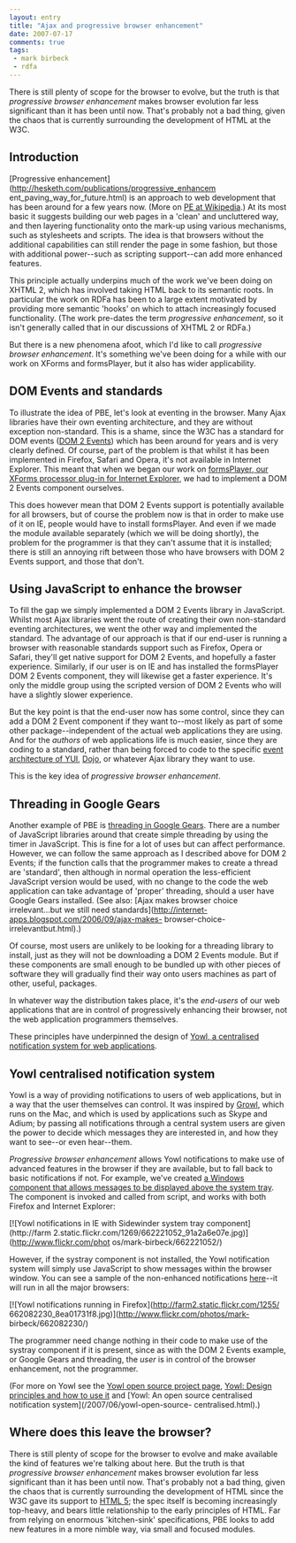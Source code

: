 ```yaml
---
layout: entry
title: "Ajax and progressive browser enhancement"
date: 2007-07-17
comments: true
tags:
 - mark birbeck
 - rdfa
---
```

There is still plenty of scope for the browser to evolve, but the truth is
that _progressive browser enhancement_ makes browser evolution far less
significant than it has been until now. That's probably not a bad thing, given
the chaos that is currently surrounding the development of HTML at the W3C.

<!-- more -->

  

## Introduction

[Progressive enhancement](http://hesketh.com/publications/progressive_enhancem
ent_paving_way_for_future.html) is an approach to web development that has
been around for a few years now. (More on [PE at
Wikipedia](http://en.wikipedia.org/wiki/Progressive_enhancement).) At its most
basic it suggests building our web pages in a 'clean' and uncluttered way, and
then layering functionality onto the mark-up using various mechanisms, such as
stylesheets and scripts. The idea is that browsers without the additional
capabilities can still render the page in some fashion, but those with
additional power--such as scripting support--can add more enhanced features.

  
This principle actually underpins much of the work we've been doing on XHTML
2, which has involved taking HTML back to its semantic roots. In particular
the work on RDFa has been to a large extent motivated by providing more
semantic 'hooks' on which to attach increasingly focused functionality. (The
work pre-dates the term _progressive enhancement_, so it isn't generally
called that in our discussions of XHTML 2 or RDFa.)

  
But there is a new phenomena afoot, which I'd like to call _progressive
browser enhancement_. It's something we've been doing for a while with our
work on XForms and formsPlayer, but it also has wider applicability.

  

## DOM Events and standards

To illustrate the idea of PBE, let's look at eventing in the browser. Many
Ajax libraries have their own eventing architecture, and they are without
exception non-standard. This is a shame, since the W3C has a standard for DOM
events ([DOM 2 Events](http://www.w3.org/TR/DOM-Level-2-Events/)) which has
been around for years and is very clearly defined. Of course, part of the
problem is that whilst it has been implemented in Firefox, Safari and Opera,
it's not available in Internet Explorer. This meant that when we began our
work on [formsPlayer, our XForms processor plug-in for Internet
Explorer](http://www.formsPlayer.com/), we had to implement a DOM 2 Events
component ourselves.

  
This does however mean that DOM 2 Events support is potentially available for
all browsers, but of course the problem now is that in order to make use of it
on IE, people would have to install formsPlayer. And even if we made the
module available separately (which we will be doing shortly), the problem for
the programmer is that they can't assume that it is installed; there is still
an annoying rift between those who have browsers with DOM 2 Events support,
and those that don't.

  

## Using JavaScript to enhance the browser

To fill the gap we simply implemented a DOM 2 Events library in JavaScript.
Whilst most Ajax libraries went the route of creating their own non-standard
eventing architectures, we went the other way and implemented the standard.
The advantage of our approach is that if our end-user is running a browser
with reasonable standards support such as Firefox, Opera or Safari, they'll
get native support for DOM 2 Events, and hopefully a faster experience.
Similarly, if our user is on IE and has installed the formsPlayer DOM 2 Events
component, they will likewise get a faster experience. It's only the middle
group using the scripted version of DOM 2 Events who will have a slightly
slower experience.

  
But the key point is that the end-user now has some control, since they can
add a DOM 2 Event component if they want to--most likely as part of some other
package--independent of the actual web applications they are using. And for
the _authors_ of web applications life is much easier, since they are coding
to a standard, rather than being forced to code to the specific [event
architecture of YUI](http://developer.yahoo.com/yui/event/),
[Dojo](http://dojotoolkit.org/node/134), or whatever Ajax library they want to
use.

  
This is the key idea of _progressive browser enhancement_.

  

## Threading in Google Gears

Another example of PBE is [threading in Google
Gears](http://code.google.com/apis/gears/api_workerpool.html). There are a
number of JavaScript libraries around that create simple threading by using
the timer in JavaScript. This is fine for a lot of uses but can affect
performance. However, we can follow the same approach as I described above for
DOM 2 Events; if the function calls that the programmer makes to create a
thread are 'standard', then although in normal operation the less-efficient
JavaScript version would be used, with no change to the code the web
application can take advantage of 'proper' threading, should a user have
Google Gears installed. (See also: [Ajax makes browser choice irrelevant...but
we still need standards](http://internet-apps.blogspot.com/2006/09/ajax-makes-
browser-choice-irrelevantbut.html).)

  
Of course, most users are unlikely to be looking for a threading library to
install, just as they will not be downloading a DOM 2 Events module. But if
these components are small enough to be bundled up with other pieces of
software they will gradually find their way onto users machines as part of
other, useful, packages.

  
In whatever way the distribution takes place, it's the _end-users_ of our web
applications that are in control of progressively enhancing their browser, not
the web application programmers themselves.

  
These principles have underpinned the design of [Yowl, a centralised
notification system for web applications](http://code.google.com/p/yowl/).

  

## Yowl centralised notification system

Yowl is a way of providing notifications to users of web applications, but in
a way that the user themselves can control. It was inspired by
[Growl](http://growl.info/), which runs on the Mac, and which is used by
applications such as Skype and Adium; by passing all notifications through a
central system users are given the power to decide which messages they are
interested in, and how they want to see--or even hear--them.

  
_Progressive browser enhancement_ allows Yowl notifications to make use of
advanced features in the browser if they are available, but to fall back to
basic notifications if not. For example, we've created [a Windows component
that allows messages to be displayed above the system
tray](http://code.google.com/p/yowl/wiki/DisplayStyleSystray). The component
is invoked and called from script, and works with both Firefox and Internet
Explorer:

  
[![Yowl notifications in IE with Sidewinder system tray component](http://farm
2.static.flickr.com/1269/662221052_91a2a6e07e.jpg)](http://www.flickr.com/phot
os/mark-birbeck/662221052/)

  
However, if the systray component is not installed, the Yowl notification
system will simply use JavaScript to show messages within the browser window.
You can see a sample of the non-enhanced notifications
[here](http://yowl.googlecode.com/svn/trunk/test/test-yowl.html)--it will run
in all the major browsers:

  
[![Yowl notifications running in Firefox](http://farm2.static.flickr.com/1255/
662082230_8ea01731f8.jpg)](http://www.flickr.com/photos/mark-
birbeck/662082230/)

  
The programmer need change nothing in their code to make use of the systray
component if it is present, since as with the DOM 2 Events example, or Google
Gears and threading, the _user_ is in control of the browser enhancement, not
the programmer.

  
(For more on Yowl see the [Yowl open source project
page](http://code.google.com/p/yowl/), [Yowl: Design principles and how to use
it](/2007/06/yowl-design-principles-and-how-to-use.html) and [Yowl: An open
source centralised notification system](/2007/06/yowl-open-source-
centralised.html).)

  

## Where does this leave the browser?

There is still plenty of scope for the browser to evolve and make available
the kind of features we're talking about here. But the truth is that
_progressive browser enhancement_ makes browser evolution far less significant
than it has been until now. That's probably not a bad thing, given the chaos
that is currently surrounding the development of HTML since the W3C gave its
support to [HTML 5](http://www.whatwg.org/specs/web-apps/current-work/); the
spec itself is becoming increasingly top-heavy, and bears little relationship
to the early principles of HTML. Far from relying on enormous 'kitchen-sink'
specifications, PBE looks to add new features in a more nimble way, via small
and focused modules.

